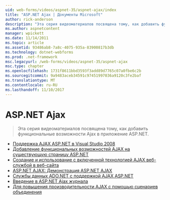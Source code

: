 ```yaml
---
uid: web-forms/videos/aspnet-35/aspnet-ajax/index
title: "ASP.NET Ajax | Документы Microsoft"
author: rick-anderson
description: "Эта серия видеоматериалов посвящена тому, как добавить функциональные возможности Ajax в приложение ASP.NET."
ms.author: aspnetcontent
manager: wpickett
ms.date: 11/14/2011
ms.topic: article
ms.assetid: 93486ab8-7a8c-4075-935a-83900817b3db
ms.technology: dotnet-webforms
ms.prod: .net-framework
msc.legacyurl: /web-forms/videos/aspnet-35/aspnet-ajax
msc.type: chapter
ms.openlocfilehash: 1731f8611bbd3593f3add89d7765c07a0fbe6c2b
ms.sourcegitcommit: 9a9483aceb34591c97451997036a9120c3fe2baf
ms.translationtype: MT
ms.contentlocale: ru-RU
ms.lasthandoff: 11/10/2017
---
```

<a name="aspnet-ajax"></a>ASP.NET Ajax
====================
> Эта серия видеоматериалов посвящена тому, как добавить функциональные возможности Ajax в приложение ASP.NET.


- [Поддержка AJAX ASP.NET в Visual Studio 2008](aspnet-ajax-support-in-visual-studio-2008.md)
- [Добавление функциональных возможностей AJAX на существующую страницу ASP.NET](adding-ajax-functionality-to-an-existing-aspnet-page.md)
- [Создание и использование с включенной технологией AJAX веб-службой в веб-сайта](creating-and-using-an-ajax-enabled-web-service-in-a-web-site.md)
- [ASP.NET AJAX: Демонстрация ASP.NET AJAX](aspnet-ajax-a-demonstration-of-aspnet-ajax.md)
- [Службы данных ADO.NET с поддержкой AJAX ASP.NET](adonet-data-services-with-aspnet-ajax-support.md)
- [Введение в ASP.NET Ajax журнала](introduction-to-aspnet-ajax-history.md)
- [Для повышения производительности AJAX с помощью сценариев объединения](using-script-combining-to-improve-ajax-performance.md)
